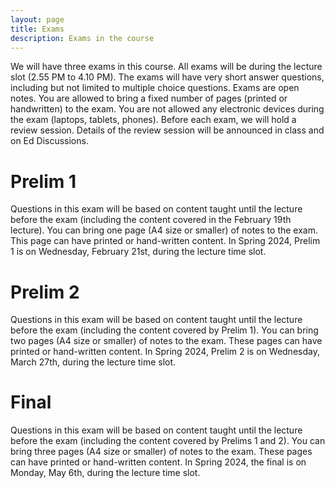 ```yaml
---
layout: page
title: Exams
description: Exams in the course
---
```

We will have three exams in this course. All exams will be during the lecture slot (2.55 PM to 4.10 PM). The exams will have very short answer questions, including but not limited to multiple choice questions. Exams are open notes. You are allowed to bring a fixed number of pages (printed or handwritten) to the exam. You are not allowed any electronic devices during the exam (laptops, tablets, phones). Before each exam, we will hold a review session. Details of the review session will be announced in class and on Ed Discussions.

# Prelim 1
Questions in this exam will be based on content taught until the lecture before the exam (including the content covered in the February 19th lecture).
You can bring one page (A4 size or smaller) of notes to the exam. This page can have printed or hand-written content. In Spring 2024, Prelim 1 is on Wednesday, February 21st, during the lecture time slot.

# Prelim 2
Questions in this exam will be based on content taught until the lecture before the exam (including the content covered by Prelim 1).
You can bring two pages (A4 size or smaller) of notes to the exam. These pages can have printed or hand-written content. In Spring 2024, Prelim 2 is on Wednesday, March 27th, during the lecture time slot.

# Final
Questions in this exam will be based on content taught until the lecture before the exam (including the content covered by Prelims 1 and 2).
You can bring three pages (A4 size or smaller) of notes to the exam. These pages can have printed or hand-written content. In Spring 2024, the final is on Monday, May 6th, during the lecture time slot.



